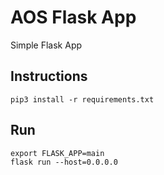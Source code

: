 # AOS Flask App
Simple Flask App

## Instructions
````shell
pip3 install -r requirements.txt
````

## Run
```shell
export FLASK_APP=main
flask run --host=0.0.0.0
```